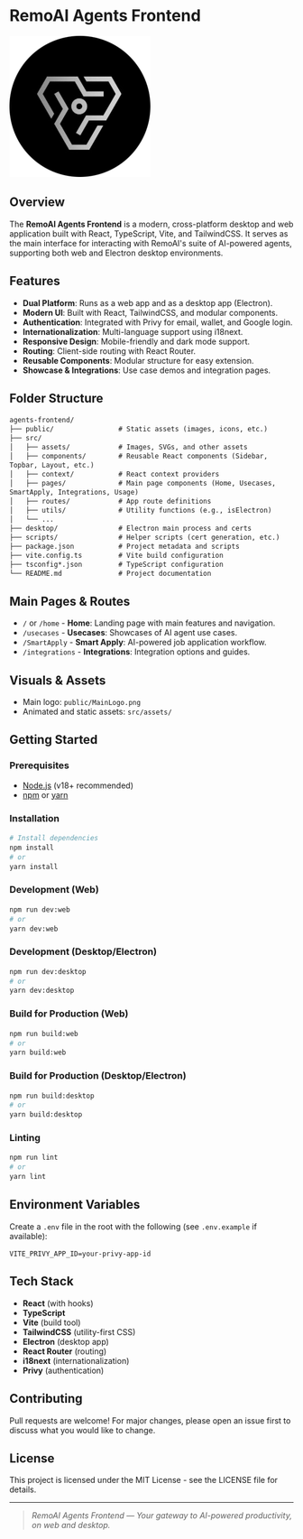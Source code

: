 # RemoAI Agents Frontend

![RemoAI Logo](public/MainLogo.png)

## Overview

The **RemoAI Agents Frontend** is a modern, cross-platform desktop and web application built with React, TypeScript, Vite, and TailwindCSS. It serves as the main interface for interacting with RemoAI's suite of AI-powered agents, supporting both web and Electron desktop environments.

## Features
- **Dual Platform**: Runs as a web app and as a desktop app (Electron).
- **Modern UI**: Built with React, TailwindCSS, and modular components.
- **Authentication**: Integrated with Privy for email, wallet, and Google login.
- **Internationalization**: Multi-language support using i18next.
- **Responsive Design**: Mobile-friendly and dark mode support.
- **Routing**: Client-side routing with React Router.
- **Reusable Components**: Modular structure for easy extension.
- **Showcase & Integrations**: Use case demos and integration pages.

## Folder Structure
```
agents-frontend/
├── public/                # Static assets (images, icons, etc.)
├── src/
│   ├── assets/            # Images, SVGs, and other assets
│   ├── components/        # Reusable React components (Sidebar, Topbar, Layout, etc.)
│   ├── context/           # React context providers
│   ├── pages/             # Main page components (Home, Usecases, SmartApply, Integrations, Usage)
│   ├── routes/            # App route definitions
│   ├── utils/             # Utility functions (e.g., isElectron)
│   └── ...
├── desktop/               # Electron main process and certs
├── scripts/               # Helper scripts (cert generation, etc.)
├── package.json           # Project metadata and scripts
├── vite.config.ts         # Vite build configuration
├── tsconfig*.json         # TypeScript configuration
└── README.md              # Project documentation
```

## Main Pages & Routes
- `/` or `/home` - **Home**: Landing page with main features and navigation.
- `/usecases` - **Usecases**: Showcases of AI agent use cases.
- `/SmartApply` - **Smart Apply**: AI-powered job application workflow.
- `/integrations` - **Integrations**: Integration options and guides.

## Visuals & Assets
- Main logo: `public/MainLogo.png`
- Animated and static assets: `src/assets/`

## Getting Started

### Prerequisites
- [Node.js](https://nodejs.org/) (v18+ recommended)
- [npm](https://www.npmjs.com/) or [yarn](https://yarnpkg.com/)

### Installation
```bash
# Install dependencies
npm install
# or
yarn install
```

### Development (Web)
```bash
npm run dev:web
# or
yarn dev:web
```

### Development (Desktop/Electron)
```bash
npm run dev:desktop
# or
yarn dev:desktop
```

### Build for Production (Web)
```bash
npm run build:web
# or
yarn build:web
```

### Build for Production (Desktop/Electron)
```bash
npm run build:desktop
# or
yarn build:desktop
```

### Linting
```bash
npm run lint
# or
yarn lint
```

## Environment Variables
Create a `.env` file in the root with the following (see `.env.example` if available):
```
VITE_PRIVY_APP_ID=your-privy-app-id
```

## Tech Stack
- **React** (with hooks)
- **TypeScript**
- **Vite** (build tool)
- **TailwindCSS** (utility-first CSS)
- **Electron** (desktop app)
- **React Router** (routing)
- **i18next** (internationalization)
- **Privy** (authentication)

## Contributing
Pull requests are welcome! For major changes, please open an issue first to discuss what you would like to change.

## License
This project is licensed under the MIT License - see the LICENSE file for details.

---

> _RemoAI Agents Frontend — Your gateway to AI-powered productivity, on web and desktop._
